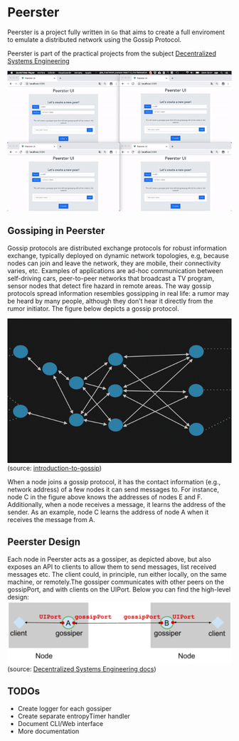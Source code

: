 # Peerster
Peerster is a project fully written in `Go` that aims to create a full enviroment to emulate a distributed network using the Gossip Protocol.

Peerster is part of the practical projects from the subject [Decentralized Systems Engineering](http://edu.epfl.ch/coursebook/en/decentralized-systems-engineering-CS-438)

![](./art/app.gif)

## Gossiping in Peerster

Gossip protocols are distributed exchange protocols for robust information exchange​,
typically deployed on dynamic network topologies​, e.g, because nodes can join and leave
the network, they are mobile, their connectivity varies, etc. Examples of applications are
ad-hoc communication between self-driving cars, peer-to-peer networks that broadcast a TV
program, sensor nodes that detect fire hazard in remote areas. The way gossip protocols
spread information resembles gossipping in real life: a rumor may be heard by many people,
although they don’t hear it directly from the rumor initiator. The figure below depicts a gossip
protocol.

![](./art/gossip.gif)
(source: [introduction-to-gossip](https://managementfromscratch.wordpress.com/2016/04/01/introduction-to-gossip/))

When a node joins a gossip protocol, it has the contact information (e.g., network address)
of a few nodes it can send messages to. For instance, node C in the figure above knows the
addresses of nodes E and F. Additionally, when a node receives a message, it learns the
address of the sender. As an example, node C learns the address of node A when it
receives the message from A.

## Peerster Design
Each node in Peerster acts as a gossiper​, as depicted above, but also exposes an API to
clients to allow them to send messages, list received messages etc. The client could, in
principle, run either locally, on the same machine, or remotely.The gossiper communicates 
with other peers on the gossipPort, and with clients on the UIPort. 
Below you can find the high-level design:
![](./art/design.png)
(source: [Decentralized Systems Engineering docs](http://edu.epfl.ch/coursebook/en/decentralized-systems-engineering-CS-438))

## TODOs

+ Create logger for each gossiper
+ Create separate entropyTimer handler
+ Document CLI/Web interface
+ More documentation
